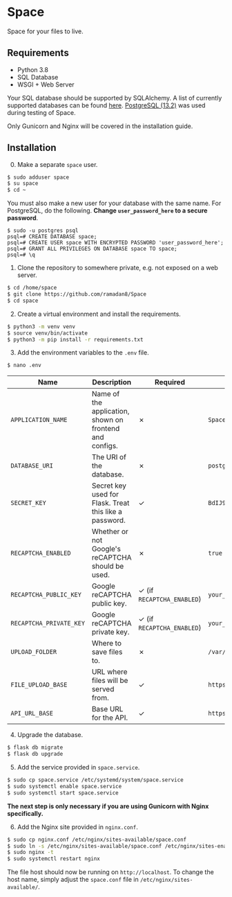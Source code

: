 # Space
Space for your files to live.

## Requirements
- Python 3.8
- SQL Database
- WSGI + Web Server

Your SQL database should be supported by SQLAlchemy. A list of currently supported databases can be found [here](https://docs.sqlalchemy.org/en/14/dialects/). [PostgreSQL (13.2)](https://www.postgresql.org/download/) was used during testing of Space.

Only Gunicorn and Nginx will be covered in the installation guide.

## Installation

0. Make a separate `space` user.

```bash
$ sudo adduser space
$ su space
$ cd ~
```

You must also make a new user for your database with the same name. For PostgreSQL, do the following. **Change `user_password_here` to a secure password**.

```
$ sudo -u postgres psql
psql=# CREATE DATABASE space;
psql=# CREATE USER space WITH ENCRYPTED PASSWORD 'user_password_here';
psql=# GRANT ALL PRIVILEGES ON DATABASE space TO space;
psql=# \q
```

1. Clone the repository to somewhere private, e.g. not exposed on a web server.

```bash
$ cd /home/space
$ git clone https://github.com/ramadan8/Space
$ cd space
```

2. Create a virtual environment and install the requirements.

```bash
$ python3 -m venv venv
$ source venv/bin/activate
$ python3 -m pip install -r requirements.txt
```

3. Add the environment variables to the `.env` file.

```bash
$ nano .env
```

| Name | Description | Required | Example |
| ---- | ----------- | -------- | ------- |
| `APPLICATION_NAME` | Name of the application, shown on frontend and configs. | ✗ | `Space` |
| `DATABASE_URI` | The URI of the database. | ✗ | `postgresql://space:user_password_here@localhost/space` |
| `SECRET_KEY` | Secret key used for Flask. Treat this like a password. | ✓ | `BdIJ9J8B3SI7%NJU` |
| `RECAPTCHA_ENABLED` | Whether or not Google's reCAPTCHA should be used. | ✗ | `true` |
| `RECAPTCHA_PUBLIC_KEY` | Google reCAPTCHA public key. | ✓ (if `RECAPTCHA_ENABLED`) | `your_public_key` |
| `RECAPTCHA_PRIVATE_KEY` | Google reCAPTCHA private key. | ✓ (if `RECAPTCHA_ENABLED`) | `your_private_key` |
| `UPLOAD_FOLDER` | Where to save files to. | ✗ | `/var/www/files/` |
| `FILE_UPLOAD_BASE` | URL where files will be served from. | ✓ | `https://example.com/uploads` |
| `API_URL_BASE` | Base URL for the API. | ✓ | `https://api.example.com` |

4. Upgrade the database.

```bash
$ flask db migrate
$ flask db upgrade
```

5. Add the service provided in `space.service`.

```bash
$ sudo cp space.service /etc/systemd/system/space.service
$ sudo systemctl enable space.service
$ sudo systemctl start space.service
```

**The next step is only necessary if you are using Gunicorn with Nginx specifically.**

6. Add the Nginx site provided in `nginx.conf`.

```bash
$ sudo cp nginx.conf /etc/nginx/sites-available/space.conf
$ sudo ln -s /etc/nginx/sites-available/space.conf /etc/nginx/sites-enabled/
$ sudo nginx -t
$ sudo systemctl restart nginx
```

The file host should now be running on `http://localhost`. To change the host name, simply adjust the `space.conf` file in `/etc/nginx/sites-available/`.